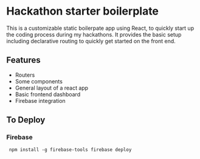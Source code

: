 



# Hackathon starter boilerplate



This is a customizable static boilerpate app using React, to quickly start up the coding process during my hackathons. It provides the basic setup including declarative routing to quickly get started on the front end.


## Features

* Routers
* Some components
* General layout of a react app
* Basic frontend dashboard
* Firebase integration


## To Deploy

### Firebase

`` npm install -g firebase-tools
  firebase deploy``
  
  


